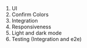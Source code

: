 1. UI
2. Confirm Colors
3. Integration
4. Responsiveness
5. Light and dark mode
6. Testing (Integration and e2e)
